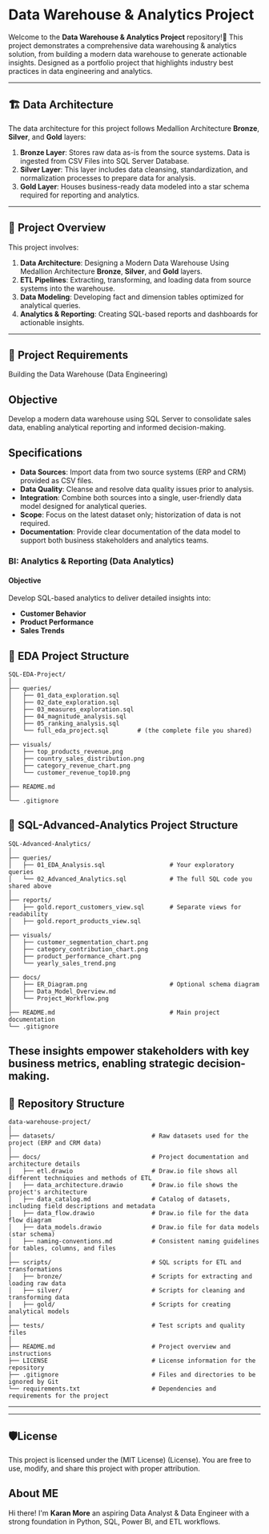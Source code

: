 # Data Warehouse & Analytics Project

Welcome to the **Data Warehouse & Analytics Project** repository!🚀
This project demonstrates a comprehensive data warehousing & analytics solution, from building a modern data warehouse to generate actionable insights. 
Designed as a portfolio project that highlights industry best practices in data engineering and analytics.

---

## 🏗️ Data Architecture

The data architecture for this project follows Medallion Architecture **Bronze**, **Silver**, and **Gold** layers:

1. **Bronze Layer**: Stores raw data as-is from the source systems. Data is ingested from CSV Files into SQL Server Database.
2. **Silver Layer**: This layer includes data cleansing, standardization, and normalization processes to prepare data for analysis.
3. **Gold Layer**: Houses business-ready data modeled into a star schema required for reporting and analytics.

---
## 📖 Project Overview

This project involves:

1. **Data Architecture**: Designing a Modern Data Warehouse Using Medallion Architecture **Bronze**, **Silver**, and **Gold** layers.
2. **ETL Pipelines**: Extracting, transforming, and loading data from source systems into the warehouse.
3. **Data Modeling**: Developing fact and dimension tables optimized for analytical queries.
4. **Analytics & Reporting**: Creating SQL-based reports and dashboards for actionable insights.

---

## 🚀 Project Requirements
Building the Data Warehouse (Data Engineering)

## Objective
Develop a modern data warehouse using SQL Server to consolidate sales data, enabling analytical reporting and informed decision-making.

## Specifications

- **Data Sources**: Import data from two source systems (ERP and CRM) provided as CSV files.
- **Data Quality**: Cleanse and resolve data quality issues prior to analysis.
- **Integration**: Combine both sources into a single, user-friendly data model designed for analytical queries.
- **Scope**: Focus on the latest dataset only; historization of data is not required.
- **Documentation**: Provide clear documentation of the data model to support both business stakeholders and analytics teams.

### BI: Analytics & Reporting (Data Analytics)

#### Objective
Develop SQL-based analytics to deliver detailed insights into:

- **Customer Behavior**
- **Product Performance**
- **Sales Trends**

## 🚀 EDA Project Structure
```
SQL-EDA-Project/
│
├── queries/
│   ├── 01_data_exploration.sql
│   ├── 02_date_exploration.sql
│   ├── 03_measures_exploration.sql
│   ├── 04_magnitude_analysis.sql
│   ├── 05_ranking_analysis.sql
│   └── full_eda_project.sql        # (the complete file you shared)
│
├── visuals/
│   ├── top_products_revenue.png
│   ├── country_sales_distribution.png
│   ├── category_revenue_chart.png
│   └── customer_revenue_top10.png
│
├── README.md
│
└── .gitignore

```
## 🚀 SQL-Advanced-Analytics Project Structure
```
SQL-Advanced-Analytics/
│
├── queries/
│   ├── 01_EDA_Analysis.sql                  # Your exploratory queries
│   └── 02_Advanced_Analytics.sql            # The full SQL code you shared above
│
├── reports/
│   ├── gold.report_customers_view.sql       # Separate views for readability
│   ├── gold.report_products_view.sql
│
├── visuals/
│   ├── customer_segmentation_chart.png
│   ├── category_contribution_chart.png
│   ├── product_performance_chart.png
│   └── yearly_sales_trend.png
│
├── docs/
│   ├── ER_Diagram.png                       # Optional schema diagram
│   ├── Data_Model_Overview.md
│   └── Project_Workflow.png
│
├── README.md                                # Main project documentation
└── .gitignore

```
These insights empower stakeholders with key business metrics, enabling strategic decision-making.
---

## 📂 Repository Structure
```
data-warehouse-project/
│
├── datasets/                           # Raw datasets used for the project (ERP and CRM data)
│
├── docs/                               # Project documentation and architecture details
│   ├── etl.drawio                      # Draw.io file shows all different techniquies and methods of ETL
│   ├── data_architecture.drawio        # Draw.io file shows the project's architecture
│   ├── data_catalog.md                 # Catalog of datasets, including field descriptions and metadata
│   ├── data_flow.drawio                # Draw.io file for the data flow diagram
│   ├── data_models.drawio              # Draw.io file for data models (star schema)
│   ├── naming-conventions.md           # Consistent naming guidelines for tables, columns, and files
│
├── scripts/                            # SQL scripts for ETL and transformations
│   ├── bronze/                         # Scripts for extracting and loading raw data
│   ├── silver/                         # Scripts for cleaning and transforming data
│   ├── gold/                           # Scripts for creating analytical models
│
├── tests/                              # Test scripts and quality files
│
├── README.md                           # Project overview and instructions
├── LICENSE                             # License information for the repository
├── .gitignore                          # Files and directories to be ignored by Git
└── requirements.txt                    # Dependencies and requirements for the project
```
---

---

## 🛡️License

This project is licensed under the (MIT License) (License). You are free to use, modify, and share this project  with proper attribution.

## About ME 

Hi there! I'm **Karan More** an aspiring Data Analyst & Data Engineer with a strong foundation in Python, SQL, Power BI, and ETL workflows.














